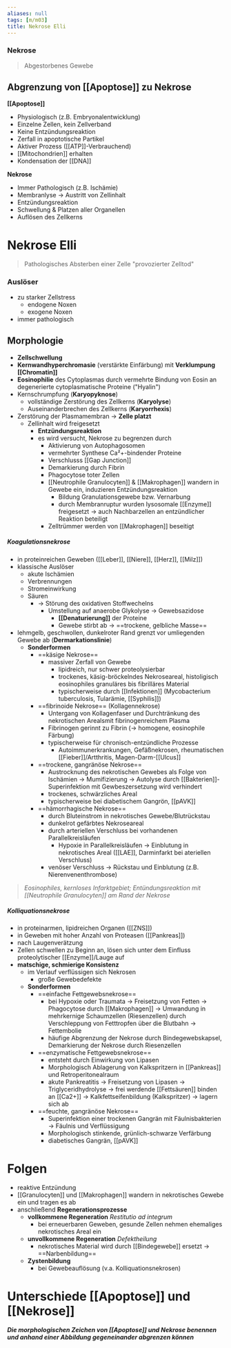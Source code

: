 ```yaml
---
aliases: null
tags: [m/m03]
title: Nekrose Elli
---
```

### Nekrose
> Abgestorbenes Gewebe


## Abgrenzung von [[Apoptose]] zu Nekrose

**[[Apoptose]]**

- Physiologisch (z.B. Embryonalentwicklung)
- Einzelne Zellen, kein Zellverband
- Keine Entzündungsreaktion
- Zerfall in apoptotische Partikel
- Aktiver Prozess ([[ATP]]-Verbrauchend)
- [[Mitochondrien]] erhalten
- Kondensation der [[DNA]]

**Nekrose**

- Immer Pathologisch (z.B. Ischämie)
- Membranlyse → Austritt von Zellinhalt
- Entzündungsreaktion
- Schwellung & Platzen aller Organellen
- Auflösen des Zellkerns


# Nekrose Elli
> Pathologisches Absterben einer Zelle "provozierter Zelltod"

### Auslöser
- zu starker Zellstress
	- endogene Noxen
	- exogene Noxen
- immer pathologisch

## Morphologie
- **Zellschwellung**
- **Kernwandhyperchromasie** (verstärkte Einfärbung) mit **Verklumpung [[Chromatin]]**
- **Eosinophilie** des Cytoplasmas durch vermehrte Bindung von Eosin an degenerierte cytoplasmatische Proteine ("Hyalin")
- Kernschrumpfung (**Karyopyknose**)
	- vollständige Zerstörung des Zellkerns (**Karyolyse**)
	- Auseinanderbrechen des Zellkerns (**Karyorrhexis**)
- Zerstörung der Plasmamembran → **Zelle platzt**
	- Zellinhalt wird freigesetzt
		- **Entzündungsreaktion**
		- es wird versucht, Nekrose zu begrenzen durch
			- Aktivierung von Autophagosomen
			- vermehrter Synthese Ca²+-bindender Proteine
			- Verschlusss [[Gap Junction]]
			- Demarkierung durch Fibrin
			- Phagocytose toter Zellen
			- [[Neutrophile Granulocyten]] & [[Makrophagen]] wandern in Gewebe ein, induzieren Entzündungsreaktion
				- Bildung Granulationsgewebe bzw. Vernarbung
				- durch Membranruptur wurden lysosomale [[Enzyme]] freigesetzt → auch Nachbarzellen an entzündlicher Reaktion beteiligt
			- Zelltrümmer werden von [[Makrophagen]] beseitigt

##### Koagulationsnekrose
- in proteinreichen Geweben ([[Leber]], [[Niere]], [[Herz]], [[Milz]])
- klassische Auslöser
	- akute Ischämien
	- Verbrennungen
	- Stromeinwirkung
	- Säuren
		- → Störung des oxidativen Stoffwechelns
			- Umstellung auf anaerobe Glykolyse → Gewebsazidose
				- **[[Denaturierung]]** der Proteine
				- Gewebe stirbt ab → ==trockene, gelbliche Masse==
- lehmgelb, geschwollen, dunkelroter Rand grenzt vor umliegenden Gewebe ab (**Dermarkationslinie**)
	- **Sonderformen**
		- ==käsige Nekrose==
			- massiver Zerfall von Gewebe
				- lipidreich, nur schwer proteolysierbar
				- trockenes, käsig-bröckelndes Nekroseareal, histoligisch eosinophiles granuläres bis fibrilläres Material
				- typischerweise durch [[Infektionen]] (Mycobacterium tuberculosis, Tularämie, [[Syphilis]])
		- ==fibrinoide Nekrose== (Kollagennekrose)
			- Untergang von Kollagenfaser und Durchtränkung des nekrotischen Arealsmit fibrinogenreichem Plasma
			- Fibrinogen gerinnt zu Fibrin (→ homogene, eosinophile Färbung)
			- typischerweise für chronisch-entzündliche Prozesse
				- Autoimmunerkrankungen, Gefäßnekrosen, rheumatischen [[Fieber]]/Artthritis, Magen-Darm-[[Ulcus]]
		- ==trockene, gangränöse Nekrose==
			- Austrocknung des nekrotischen Gewebes als Folge von Ischämien → Mumifizierung → Autolyse durch [[Bakterien]]-Superinfektion mit Gewbeszersetzung wird verhindert
			- trockenes, schwärzliches Areal
			- typischerweise bei diabetischem Gangrön, [[pAVK]]
		- ==hämorrhagische Nekrose==
			- durch Bluteinstrom in nekrotisches Gewebe/Blutrückstau
			- dunkelrot gefärbtes Nekroseareal
			- durch arteriellen Verschluss bei vorhandenen Parallelkreisläufen
				- Hypoxie in Parallelkreisläufen → Einblutung in nekrotisches Areal ([[LAE]], Darminfarkt bei ateriellen Verschluss)
			- venöser Verschluss → Rückstau und Einblutung (z.B. Nierenvenenthrombose)


> *Eosinophiles, kernloses Infarktgebiet; Entündungsreaktion mit [[Neutrophile Granulocyten]] am Rand der Nekrose*

##### Kolliquationsnekrose
- in proteinarmen, lipidreichen Organen ([[ZNS]])
- in Geweben mit hoher Anzahl von Proteasen ([[Pankreas]])
- nach Laugenverätzung
- Zellen schwellen zu Beginn an, lösen sich unter dem Einfluss proteolytischer [[Enzyme]]/Lauge auf
- **matschige, schmierige Konsistenz**
	- im Verlauf verflüssigen sich Nekrosen
		- große Gewebedefekte
	- **Sonderformen**
		- ==einfache Fettgewebsnekrose==
			- bei Hypoxie oder Traumata → Freisetzung von Fetten → Phagocytose durch [[Makrophagen]] → Umwandung in mehrkernige Schaumzellen (Riesenzellen) durch Verschleppung von Fetttropfen über die Blutbahn → Fettembolie
			- häufige Abgrenzung der Nekrose durch Bindegewebskapsel, Demarkierung der Nekrose durch Riesenzellen
		- ==enzymatische Fettgewebsnekrose==
			- entsteht durch Einwirkung von Lipasen 
			- Morphologisch Ablagerung von Kalkspritzern in [[Pankreas]] und Retroperitonealraum
			- akute Pankreatitis → Freisetzung von Lipasen → Triglyceridhydrolyse → frei werdende [[Fettsäuren]] binden an [[Ca2+]] → Kalkfettseifenbildung (Kalkspritzer) → lagern sich ab 
		- ==feuchte, gangränöse Nekrose==
			- Superinfektion einer trockenen Gangrän mit Fäulnisbakterien → Fäulnis und Verflüssigung
			- Morphologisch stinkende, grünlich-schwarze Verfärbung
			- diabetisches Gangrän, [[pAVK]] 


# Folgen
- reaktive Entzündung
- [[Granulocyten]] und [[Makrophagen]] wandern in nekrotisches Gewebe ein und tragen es ab
- anschließend **Regenerationsprozesse**
	- **vollkommene Regeneration** *Restitutio ad integrum*
		- bei erneuerbaren Geweben, gesunde Zellen nehmen ehemaliges nekrotisches Areal ein
	- **unvollkommene Regeneration** *Defektheilung*
		- nekrotisches Material wird durch [[Bindegewebe]] ersetzt → ==Narbenbildung==
	- **Zystenbildung**
		- bei Gewebeauflösung (v.a. Kolliquationsnekrosen)


# Unterschiede [[Apoptose]] und [[Nekrose]]
***Die morphologischen Zeichen von [[Apoptose]] und Nekrose benennen und anhand einer Abbildung gegeneinander abgrenzen  können***